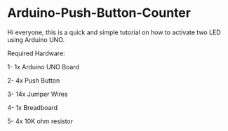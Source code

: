 # Arduino-Push-Button-Counter

Hi everyone, this is a quick and simple tutorial on how to activate two LED using Arduino UNO.



Required Hardware:



1- 1x Arduino UNO Board

2- 4x Push Button

3- 14x Jumper Wires

4- 1x Breadboard

5- 4x 10K ohm resistor
